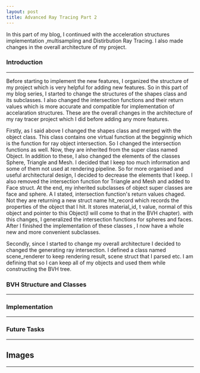 ```yaml
---
layout: post
title: Advanced Ray Tracing Part 2
---
```


In this part of my blog, I continued with the acceleration structures implementation ,multisampling and Distirbution Ray Tracing. I also made changes in the overall architecture of my project. 

### Introduction
---
Before starting to implement the new features, I organized the structure of my project which is very helpful for adding new features. So in this part of my blog series, I started to change the structures of the shapes class and its subclasses. I also changed the intersection functions and their return values which is more accurate and compatible for implementation of accelaration structures. These are the overall changes in the architecture of my ray tracer project which I did before adding any more features.

Firstly, as I said above I changed the shapes class and merged with the object class. This class contains one virtual function at the begginnig which is the function for ray object intersection. So I changed the intersection functions as well. Now, they are inherited from the super class named Object. In addition to these, I also changed the elements of the classes Sphere, Triangle and Mesh. I decided that I keep too much information and some of them not used at rendering pipeline. So for more organised and useful architectural design, I decided to decrease the elements that I keep. I also removed the intersection function for Triangle and Mesh and added to Face struct. At the end, my inherited subclasses of object super classes are face and sphere. A I stated, intersection function's return values chaged. Not they are returning a new struct name hit_record which records the properties of the object that I hit. It stores material_id, t value, normal of this object and pointer to this Object(I will come to that in the BVH chapter). with this changes, I generalized the intersection functions for spheres and faces. After I finished the implementation of these classes , I now have a whole new and more convenient subclasses. 

Secondly, since I started to change my overall architecture I decided to changed the generating ray intersection. I defined a class named scene_renderer to keep rendering result, scene struct that I parsed etc. I am defining that so I can keep all of my objects and used them while constructing the BVH tree.


### BVH Structure and Classes
---

### Implementation
---

### Future Tasks
---


## Images
---
